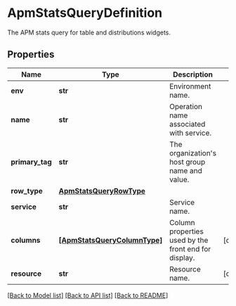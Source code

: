 # ApmStatsQueryDefinition

The APM stats query for table and distributions widgets.
## Properties
Name | Type | Description | Notes
------------ | ------------- | ------------- | -------------
**env** | **str** | Environment name. | 
**name** | **str** | Operation name associated with service. | 
**primary_tag** | **str** | The organization&#39;s host group name and value. | 
**row_type** | [**ApmStatsQueryRowType**](ApmStatsQueryRowType.md) |  | 
**service** | **str** | Service name. | 
**columns** | [**[ApmStatsQueryColumnType]**](ApmStatsQueryColumnType.md) | Column properties used by the front end for display. | [optional] 
**resource** | **str** | Resource name. | [optional] 

[[Back to Model list]](README.md#documentation-for-models) [[Back to API list]](README.md#documentation-for-api-endpoints) [[Back to README]](README.md)


